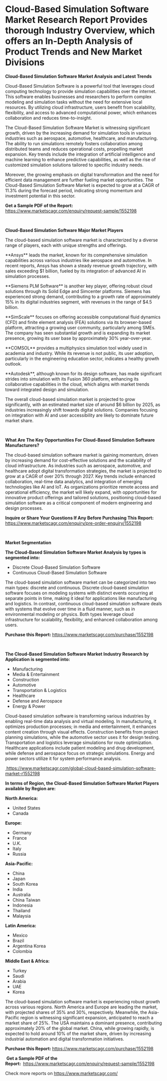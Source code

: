 <p><h1>Cloud-Based Simulation Software Market Research Report Provides thorough Industry Overview, which offers an In-Depth Analysis of Product Trends and New Market Divisions</h1></p><p><strong>Cloud-Based Simulation Software Market Analysis and Latest Trends</strong></p>
<p><p>Cloud-Based Simulation Software is a powerful tool that leverages cloud computing technology to provide simulation capabilities over the internet. This software enables businesses and researchers to perform complex modeling and simulation tasks without the need for extensive local resources. By utilizing cloud infrastructure, users benefit from scalability, flexibility, and access to advanced computational power, which enhances collaboration and reduces time-to-insight.</p><p>The Cloud-Based Simulation Software Market is witnessing significant growth, driven by the increasing demand for simulation tools in various industries such as aerospace, automotive, healthcare, and manufacturing. The ability to run simulations remotely fosters collaboration among distributed teams and reduces operational costs, propelling market expansion. Key trends include the integration of artificial intelligence and machine learning to enhance predictive capabilities, as well as the rise of customized simulation solutions tailored to specific industry needs.</p><p>Moreover, the growing emphasis on digital transformation and the need for efficient data management are further fueling market opportunities. The Cloud-Based Simulation Software Market is expected to grow at a CAGR of 11.3% during the forecast period, indicating strong momentum and investment potential in this sector.</p></p>
<p><strong>Get a Sample PDF of the Report:&nbsp;</strong> <a href="https://www.marketscagr.com/enquiry/request-sample/1552198?utm_campaign=2946&utm_medium=2&utm_source=Github&utm_content=ia&utm_term=11032025&utm_id=cloud-based-simulation-software">https://www.marketscagr.com/enquiry/request-sample/1552198</a></p>
<p>&nbsp;</p>
<p><strong>Cloud-Based Simulation Software Major Market Players</strong></p>
<p><p>The cloud-based simulation software market is characterized by a diverse range of players, each with unique strengths and offerings. </p><p>**Ansys** leads the market, known for its comprehensive simulation capabilities across various industries like aerospace and automotive. In recent reports, Ansys has shown a steady revenue growth trajectory, with sales exceeding $1 billion, fueled by its integration of advanced AI in simulation processes.</p><p>**Siemens PLM Software** is another key player, offering robust cloud solutions through its Solid Edge and Simcenter platforms. Siemens has experienced strong demand, contributing to a growth rate of approximately 15% in its digital industries segment, with revenues in the range of $4.5 billion.</p><p>**SimScale** focuses on offering accessible computational fluid dynamics (CFD) and finite element analysis (FEA) solutions via its browser-based platform, attracting a growing user community, particularly among SMEs. The company has seen substantial growth and is expanding its market presence, growing its user base by approximately 30% year-over-year.</p><p>**COMSOL** provides a multiphysics simulation tool widely used in academia and industry. While its revenue is not public, its user adoption, particularly in the engineering education sector, indicates a healthy growth outlook.</p><p>**Autodesk**, although known for its design software, has made significant strides into simulation with its Fusion 360 platform, enhancing its collaborative capabilities in the cloud, which aligns with market trends toward integrated design and simulation. </p><p>The overall cloud-based simulation market is projected to grow significantly, with an estimated market size of around $6 billion by 2025, as industries increasingly shift towards digital solutions. Companies focusing on integration with AI and user accessibility are likely to dominate future market share.</p></p>
<p>&nbsp;</p>
<p><strong>What Are The Key Opportunities For Cloud-Based Simulation Software Manufacturers?</strong></p>
<p><p>The cloud-based simulation software market is gaining momentum, driven by increasing demand for cost-effective solutions and the scalability of cloud infrastructure. As industries such as aerospace, automotive, and healthcare adopt digital transformation strategies, the market is projected to grow at a CAGR of over 20% through 2027. Key trends include enhanced collaboration, real-time data analytics, and integration of emerging technologies like AI and IoT. As organizations prioritize remote access and operational efficiency, the market will likely expand, with opportunities for innovative product offerings and tailored solutions, positioning cloud-based simulation software as a critical component of modern engineering and design processes.</p></p>
<p><strong>Inquire or Share Your Questions If Any Before Purchasing This Report:</strong> <a href="https://www.marketscagr.com/enquiry/pre-order-enquiry/1552198?utm_campaign=2946&utm_medium=2&utm_source=Github&utm_content=ia&utm_term=11032025&utm_id=cloud-based-simulation-software">https://www.marketscagr.com/enquiry/pre-order-enquiry/1552198</a></p>
<p>&nbsp;</p>
<p><strong>Market Segmentation</strong></p>
<p><strong>The Cloud-Based Simulation Software Market Analysis by types is segmented into:</strong></p>
<p><ul><li>Discrete Cloud-Based Simulation Software</li><li>Continuous Cloud-Based Simulation Software</li></ul></p>
<p><p>The cloud-based simulation software market can be categorized into two main types: discrete and continuous. Discrete cloud-based simulation software focuses on modeling systems with distinct events occurring at separate points in time, making it ideal for applications like manufacturing and logistics. In contrast, continuous cloud-based simulation software deals with systems that evolve over time in a fluid manner, such as in environmental modeling or physics. Both types leverage cloud infrastructure for scalability, flexibility, and enhanced collaboration among users.</p></p>
<p><strong>Purchase this Report:&nbsp;</strong><a href="https://www.marketscagr.com/purchase/1552198?utm_campaign=2946&utm_medium=2&utm_source=Github&utm_content=ia&utm_term=11032025&utm_id=cloud-based-simulation-software">https://www.marketscagr.com/purchase/1552198</a></p>
<p>&nbsp;</p>
<p><strong>The Cloud-Based Simulation Software Market Industry Research by Application is segmented into:</strong></p>
<p><ul><li>Manufacturing</li><li>Media & Entertainment</li><li>Construction</li><li>Automotive</li><li>Transportation & Logistics</li><li>Healthcare</li><li>Defense and Aerospace</li><li>Energy & Power</li></ul></p>
<p><p>Cloud-based simulation software is transforming various industries by enabling real-time data analysis and virtual modeling. In manufacturing, it optimizes production processes; in media and entertainment, it enhances content creation through visual effects. Construction benefits from project planning simulations, while the automotive sector uses it for design testing. Transportation and logistics leverage simulations for route optimization. Healthcare applications include patient modeling and drug development, while defense and aerospace focus on strategic simulations. Energy and power sectors utilize it for system performance analysis.</p></p>
<p><a href="https://www.marketscagr.com/global-cloud-based-simulation-software-market-r1552198?utm_campaign=2946&utm_medium=2&utm_source=Github&utm_content=ia&utm_term=11032025&utm_id=cloud-based-simulation-software">&nbsp;https://www.marketscagr.com/global-cloud-based-simulation-software-market-r1552198</a></p>
<p><strong>In terms of Region, the Cloud-Based Simulation Software Market Players available by Region are:</strong></p>
<p>
    <p> <strong> North America: </strong>
        <ul>
            <li>United States</li>
            <li>Canada</li>
        </ul>
        </p> 
    <p> <strong> Europe: </strong>
        <ul>
            <li>Germany</li>
            <li>France</li>
            <li>U.K.</li>
            <li>Italy</li>
            <li>Russia</li>
        </ul>
        </p> 
    <p> <strong> Asia-Pacific: </strong>
        <ul>
            <li>China</li>
            <li>Japan</li>
            <li>South Korea</li>
            <li>India</li>
            <li>Australia</li>
            <li>China Taiwan</li>
            <li>Indonesia</li>
            <li>Thailand</li>
            <li>Malaysia</li>
        </ul>
        </p> 
    <p> <strong> Latin America: </strong>
        <ul>
            <li>Mexico</li>
            <li>Brazil</li>
            <li>Argentina Korea</li>
            <li>Colombia</li>
        </ul>
        </p> 
    <p> <strong> Middle East & Africa: </strong>
        <ul>
            <li>Turkey</li>
            <li>Saudi</li>
            <li>Arabia</li>
            <li>UAE</li>
            <li>Korea</li>
        </ul>
    </p>
    </p>
<p><p>The cloud-based simulation software market is experiencing robust growth across various regions. North America and Europe are leading the market, with projected shares of 35% and 30%, respectively. Meanwhile, the Asia-Pacific region is witnessing significant expansion, anticipated to reach a market share of 25%. The USA maintains a dominant presence, contributing approximately 20% of the global market. China, while growing rapidly, is expected to hold around 10% of the market share, driven by increasing industrial automation and digital transformation initiatives.</p></p>
<p><strong>Purchase this Report: </strong><a href="https://www.marketscagr.com/purchase/1552198?utm_campaign=2946&utm_medium=2&utm_source=Github&utm_content=ia&utm_term=11032025&utm_id=cloud-based-simulation-software">https://www.marketscagr.com/purchase/1552198</a></p>
<p>&nbsp;<strong>Get a Sample PDF of the Report:&nbsp;&nbsp;</strong><a href="https://www.marketscagr.com/enquiry/request-sample/1552198?utm_campaign=2946&utm_medium=2&utm_source=Github&utm_content=ia&utm_term=11032025&utm_id=cloud-based-simulation-software">https://www.marketscagr.com/enquiry/request-sample/1552198</a></p>
<p><strong></strong></p>
<p>Check more reports on <a href="https://www.marketscagr.com/?utm_campaign=2946&utm_medium=2&utm_source=Github&utm_content=ia&utm_term=11032025&utm_id=cloud-based-simulation-software">https://www.marketscagr.com/</a></p>